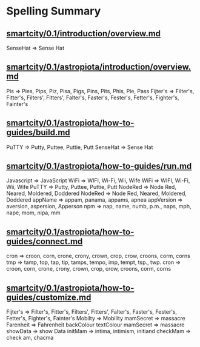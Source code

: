 # Spelling Summary

## [smartcity/0.1/introduction/overview.md](smartcity/0.1/introduction/overview.md)

SenseHat                       => Sense Hat

## [smartcity/0.1/astropiota/introduction/overview.md](smartcity/0.1/astropiota/introduction/overview.md)

Pis                            => Pies, Pips, Piz, Pisa, Pigs, Pins, Pits, Phis, Pie, Pass
Fijter's                       => Filter's, Fitter's, Filters', Fitters', Falter's, Faster's, Fester's, Fetter's, Fighter's, Fainter's

## [smartcity/0.1/astropiota/how-to-guides/build.md](smartcity/0.1/astropiota/how-to-guides/build.md)

PuTTY                          => Putty, Puttee, Puttie, Putt
SenseHat                       => Sense Hat

## [smartcity/0.1/astropiota/how-to-guides/run.md](smartcity/0.1/astropiota/how-to-guides/run.md)

Javascript                     => JavaScript
WiFi                           => WIFI, Wi-Fi, Wii, Wife
WiFi                           => WIFI, Wi-Fi, Wii, Wife
PuTTY                          => Putty, Puttee, Puttie, Putt
NodeRed                        => Node Red, Neared, Moldered, Doddered
NodeRed                        => Node Red, Neared, Moldered, Doddered
appName                        => appam, panama, appams, apnea
appVersion                     => aversion, aspersion, Apperson
npm                            => nap, name, numb, p.m., naps, mph, nape, mom, nipa, mm

## [smartcity/0.1/astropiota/how-to-guides/connect.md](smartcity/0.1/astropiota/how-to-guides/connect.md)

cron                           => croon, corn, crone, crony, crown, crop, crow, croons, corm, corns
tmp                            => tamp, top, tap, tip, tamps, tempo, imp, tempt, tsp., twp.
cron                           => croon, corn, crone, crony, crown, crop, crow, croons, corm, corns

## [smartcity/0.1/astropiota/how-to-guides/customize.md](smartcity/0.1/astropiota/how-to-guides/customize.md)

Fijter's                       => Filter's, Fitter's, Filters', Fitters', Falter's, Faster's, Fester's, Fetter's, Fighter's, Fainter's
Mobilty                        => Mobility
mamSecret                      => massacre
Farenheit                      => Fahrenheit
backColour
textColour
mamSecret                      => massacre
showData                       => show Data
initMam                        => intima, intimism, initiand
checkMam                       => check am, chacma

